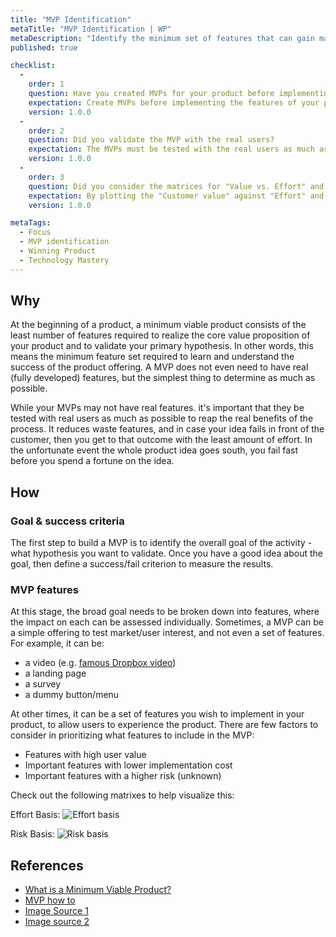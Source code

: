 ```yaml
---
title: "MVP Identification"
metaTitle: "MVP Identification | WP"
metaDescription: "Identify the minimum set of features that can gain maximum learning as quickly as possible. In the book 'Lean Startup', Erik Ries defines a MVP: A Minimum Viable Product (MVP) helps entrepreneurs start the process of learning as quickly as possible. It is not necessarily the smallest product imaginable, though; it is simply the fastest way to get through the Build-Measure-Learn feedback loop with the minimum amount of effort."
published: true

checklist: 
  -
    order: 1
    question: Have you created MVPs for your product before implementing the features?
    expectation: Create MVPs before implementing the features of your product idea to identify the minimum set of features that can gain maximum value as quickly as possible.  
    version: 1.0.0
  -
    order: 2
    question: Did you validate the MVP with the real users?
    expectation: The MVPs must be tested with the real users as much as possible to reduce the waste of development effort and cost
    version: 1.0.0
  -
    order: 3
    question: Did you consider the matrices for "Value vs. Effort" and "Value vs. Risk" before implementing features?  
    expectation: By plotting the "Customer value" against "Effort" and "Customer value" against "Risk" will help you prioritize the features that need to be implemented first. 
    version: 1.0.0

metaTags:
  - Focus
  - MVP identification
  - Winning Product
  - Technology Mastery
---
```



## Why

At the beginning of a product, a minimum viable product consists of the least number of features required to realize the core value proposition of your product and to validate your primary hypothesis. In other words, this means the minimum feature set required to learn and understand the success of the product offering. A MVP does not even need to have real (fully developed) features, but the simplest thing to determine as much as possible.

While your MVPs may not have real features. it's important that they be tested with real users as much as possible to reap the real benefits of the process. It reduces waste features, and in case your idea fails in front of the customer, then you get to that outcome with the least amount of effort. In the unfortunate event the whole product idea goes south, you fail fast before you spend a fortune on the idea.

## How

### Goal & success criteria

The first step to build a MVP is to identify the overall goal of the activity - what hypothesis you want to validate. Once you have a good idea about the goal, then define a success/fail criterion to measure the results.

### MVP features

At this stage, the broad goal needs to be broken down into features, where the impact on each can be assessed individually. Sometimes, a MVP can be a simple offering to test market/user interest, and not even a set of features. For example, it can be:

- a video (e.g. [famous Dropbox video](https://www.youtube.com/watch?v=7QmCUDHpNzE))
- a landing page
- a survey
- a dummy button/menu

At other times, it can be a set of features you wish to implement in your product, to allow users to experience the product. There are few factors to consider in prioritizing what features to include in the MVP:

- Features with high user value
- Important features with lower implementation cost
- Important features with a higher risk (unknown)

Check out the following matrixes to help visualize this:

Effort Basis:
![Effort basis](https://media.nngroup.com/media/editor/2018/05/21/screen-shot-2018-05-21-at-101407-am.png)

Risk Basis:
![Risk basis](https://foldingburritos.com/wp-content/uploads/2015/11/value-vs-risk-884x534.png)

## References

- [What is a Minimum Viable Product?](http://ask.leanstack.com/en/articles/902991-what-is-a-minimum-viable-product-mvp)
- [MVP how to](https://www.agileplannerapp.com/blog/building-agile-planner/choosing-an-mvp)
- [Image Source 1](https://www.nngroup.com/articles/prioritization-matrices/)
- [Image source 2](https://foldingburritos.com/product-prioritization-techniques/)
